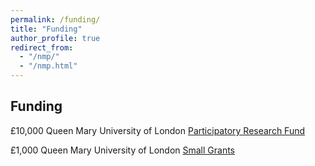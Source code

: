 ```yaml
---
permalink: /funding/
title: "Funding"
author_profile: true
redirect_from: 
  - "/nmp/"
  - "/nmp.html"
---
```


## Funding
 £10,000 Queen Mary University of London [Participatory Research Fund](https://www.qmul.ac.uk/publicengagement/funding/participatory-research-fund/)
 
 £1,000 Queen Mary University of London [Small Grants](https://www.qmul.ac.uk/publicengagement/funding/small-grants/)
